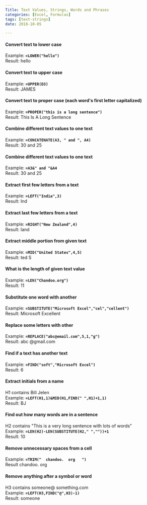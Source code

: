 ```yaml
---
Title: Text Values, Strings, Words and Phrases
categories: [Excel, Formulas]
tags: [text-strings]
date: 2018-10-05

---
```

#### Convert text to lower case
Example: **`=LOWER("hello")`**  
Result:	hello


#### Convert text to upper case
Example: **`=UPPER(D3)`**  
Result:	JAMES


#### Convert text to proper case (each word's first letter capitalized)
Example: **`=PROPER("this is a long sentence")`**  
Result:	This Is A Long Sentence


#### Combine different text values to one text
Example: **`=CONCATENATE(A3, " and ", A4)`**  
Result:	30 and 25


#### Combine different text values to one text
Example: **`=A3&" and "&A4`**  
Result:	30 and 25


#### Extract first few letters from a text
Example: **`=LEFT("India",3)`**  
Result: Ind


#### Extract last few letters from a text
Example: **`=RIGHT("New Zealand",4)`**  
Result: land


#### Extract middle portion from given text
Example: **`=MID("United States",4,5)`**  
Result: ted S


#### What is the length of given text value
Example: **`=LEN("Chandoo.org")`**  
Result:	11


#### Substitute one word with another
Example: **`=SUBSTITUTE("Microsoft Excel","cel","cellent")`**  
Result:	Microsoft Excellent


#### Replace some letters with other
Example: **`=REPLACE("abc@email.com",5,1,"g")`**  
Result:	abc @gmail.com


#### Find if a text has another text
Example: **`=FIND("soft","Microsoft Excel")`**  
Result:	6


#### Extract initials from a name
H1 contains Bill Jelen  
Example: **`=LEFT(H1,1)&MID(H1,FIND(" ",H1)+1,1)`**  
Result:	BJ


#### Find out how many words are in a sentence
H2 contains "This is a very long sentence with lots of words"  
Example: **`=LEN(H2)-LEN(SUBSTITUTE(H2," ",""))+1`**  
Result:	10


#### Remove unnecessary spaces from a cell
Example: **`=TRIM("  chandoo.  org   ")`**  
Result	chandoo. org


#### Remove anything after a symbol or word
H3 contains someone@ something.com  
Example: **`=LEFT(H3,FIND("@",H3)-1)`**  
Result:	someone
